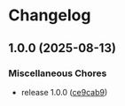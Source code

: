 # Changelog

## 1.0.0 (2025-08-13)


### Miscellaneous Chores

* release 1.0.0 ([ce9cab9](https://github.com/vinsonio/security-report-collector/commit/ce9cab90bb505349ef12994a7ba7e19f0be01e00))

